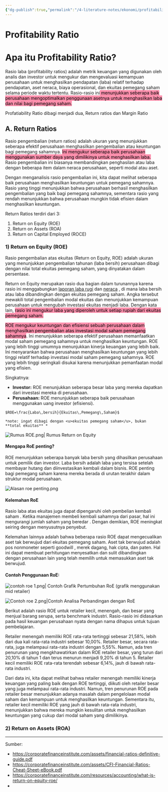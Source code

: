 ```yaml
---
{"dg-publish":true,"permalink":"/4-literature-notes/ekonomi/profitability-ratio/","created":"2024-07-15 16:03"}
---
```


# Profitability Ratio

# Apa itu Profitability Ratio?
Rasio laba (profitability ratios) adalah metrik keuangan yang digunakan oleh analis dan investor untuk mengukur dan mengevaluasi kemampuan perusahaan untuk menghasilkan pendapatan (laba) relatif terhadap pendapatan, aset neraca, biaya operasional, dan ekuitas pemegang saham selama periode waktu tertentu. Rasio-rasio ini<mark style="background: #FF5582A6;"> menunjukkan seberapa baik perusahaan mengoptimalkan penggunaan asetnya untuk menghasilkan laba dan nilai bagi pemegang saham.</mark>



Profatiability Ratio dibagi menjadi dua, Return ratios dan Margin Ratio

## A. Return Ratios
Rasio pengembalian (return ratios) adalah ukuran yang menunjukkan seberapa efektif perusahaan menghasilkan pengembalian atau keuntungan bagi pemegang sahamnya. <mark style="background: #FF5582A6;">Ini mengukur seberapa baik perusahaan menggunakan sumber daya yang dimilikinya untuk menghasilkan laba.</mark> Rasio pengembalian ini biasanya membandingkan penghasilan atau laba dengan beberapa item dalam neraca perusahaan, seperti modal atau aset.

Dengan menganalisis rasio pengembalian ini, kita dapat melihat seberapa baik perusahaan menghasilkan keuntungan untuk pemegang sahamnya. Rasio yang tinggi menunjukkan bahwa perusahaan berhasil menghasilkan pengembalian yang baik bagi pemegang sahamnya, sementara rasio yang rendah menunjukkan bahwa perusahaan mungkin tidak efisien dalam menghasilkan keuntungan.

Return Ratios terdiri dari 3:
1. Return on Equity (ROE)
2. Return on Assets (ROA)
3. Return on Capital Employed (ROCE)
### 1) Return on Equity (ROE)
Rasio pengembalian atas ekuitas (Return on Equity, ROE) adalah ukuran yang menunjukkan pengembalian tahunan (laba bersih) perusahaan dibagi dengan nilai total ekuitas pemegang saham, yang dinyatakan dalam persentase. 

Return on Equity merupakan rasio dua bagian dalam turunannya karena rasio ini menggabungkan [laporan laba rugi](https://corporatefinanceinstitute.com/resources/accounting/what-is-return-on-equity-roe/resources/templates/financial-modeling/income-statement/) dan [neraca](https://corporatefinanceinstitute.com/resources/accounting/balance-sheet/) , di mana laba bersih atau laba dibandingkan dengan ekuitas pemegang saham. Angka tersebut mewakili total pengembalian modal ekuitas dan menunjukkan kemampuan perusahaan untuk mengubah investasi ekuitas menjadi laba. Dengan kata lain, <mark style="background: #FF5582A6;">rasio ini mengukur laba yang diperoleh untuk setiap rupiah dari ekuitas pemegang saham.</mark>

<mark style="background: #FF5582A6;">ROE mengukur keuntungan dan efisiensi sebuah perusahaan dalam menghasilkan pengembalian atas investasi modal saham pemegang sahamnya</mark>. Ini menunjukkan seberapa efektif perusahaan memanfaatkan modal saham pemegang sahamnya untuk menghasilkan keuntungan. ROE yang lebih tinggi umumnya menunjukkan kinerja keuangan yang lebih baik. Ini menyarankan bahwa perusahaan menghasilkan keuntungan yang lebih tinggi relatif terhadap investasi modal saham pemegang sahamnya. ROE yang lebih tinggi seringkali disukai karena menunjukkan pemanfaatan modal yang efisien.

Singkatnya:
- **Investor:** ROE menunjukkan seberapa besar laba yang mereka dapatkan dari investasi mereka di perusahaan.
- **Perusahaan:** ROE menunjukkan seberapa baik perusahaan menggunakan uang investor (efisiensi).



```ad-Rumus
$ROE=\frac{Laba\,bersih}{Ekuitas\,Pemegang\,Saham}$

*note: ingat dibagi dengan <u>ekuitas pemegang saham</u>, bukan **total ekuitas** *
```

![Rumus ROE.png| Rumus Return on Equity](/img/user/2.RAW/Attachment/Rumus%20ROE.png)

#### Mengapa RoE penting?
ROE menunjukkan seberapa banyak laba bersih yang dihasilkan perusahaan untuk pemilik dan investor. Laba bersih adalah laba yang tersisa setelah membayar hutang dan diinvestasikan kembali dalam bisnis. ROE penting bagi pemegang saham karena mereka berada di urutan terakhir dalam struktur modal perusahaan. 

![Alasan roe penting.png](/img/user/2.RAW/Attachment/Alasan%20roe%20penting.png)

#### Kelemahan RoE
Rasio laba atas ekuitas juga dapat dipengaruhi oleh pembelian kembali saham . Ketika manajemen membeli kembali sahamnya dari pasar, hal ini mengurangi jumlah saham yang beredar . Dengan demikian, ROE meningkat seiring dengan menyusutnya penyebut.

Kelemahan lainnya adalah bahwa beberapa rasio ROE dapat mengecualikan aset tak berwujud dari ekuitas pemegang saham. Aset tak berwujud adalah pos nonmoneter seperti goodwill , merek dagang, hak cipta, dan paten. Hal ini dapat membuat perhitungan menyesatkan dan sulit dibandingkan dengan perusahaan lain yang telah memilih untuk memasukkan aset tak berwujud.
#### Contoh Penggunaan RoE:
![contoh roe 1.png| Contoh Grafik Pertumbuhan RoE (grafik menggunakan mid retailer)](/img/user/2.RAW/Attachment/contoh%20roe%201.png)

![Contoh roe 2.png|Contoh Analisa Perbandingan dengan RoE](/img/user/2.RAW/Attachment/Contoh%20roe%202.png)

Berikut adalah rasio ROE untuk retailer kecil, menengah, dan besar yang menjual barang serupa, serta benchmark industri. Rasio-rasio ini didasarkan pada hasil keuangan perusahaan nyata dengan nama dihapus untuk tujuan pembelajaran.

Retailer menengah memiliki ROE rata-rata tertinggi sebesar 21,58%, lebih dari dua kali rata-rata industri sebesar 10,00%. Retailer besar, secara rata-rata, juga melampaui rata-rata industri dengan 5,55%. Namun, ada tren penurunan yang mengkhawatirkan dalam ROE retailer besar, yang turun dari 20,10% di tahun 1 dan terus menurun menjadi 9,20% di tahun 5. Retailer kecil memiliki ROE rata-rata terendah sebesar 6,14%, jauh di bawah rata-rata industri. 

Dari data ini, kita dapat melihat bahwa retailer menengah memiliki kinerja keuangan yang paling baik dengan ROE tertinggi, diikuti oleh retailer besar yang juga melampaui rata-rata industri. Namun, tren penurunan ROE pada retailer besar menunjukkan adanya masalah dalam pengelolaan modal saham dan kemampuan untuk menghasilkan keuntungan. Sementara itu, retailer kecil memiliki ROE yang jauh di bawah rata-rata industri, menunjukkan bahwa mereka mungkin kesulitan untuk menghasilkan keuntungan yang cukup dari modal saham yang dimilikinya.

### 2) Return on Assets (ROA)

---
Sumber:
- https://corporatefinanceinstitute.com/assets/financial-ratios-definitive-guide.pdf
- https://corporatefinanceinstitute.com/assets/CFI-Financial-Ratios-Cheat-Sheet-eBook.pdf
- https://corporatefinanceinstitute.com/resources/accounting/what-is-return-on-equity-roe/
- 
